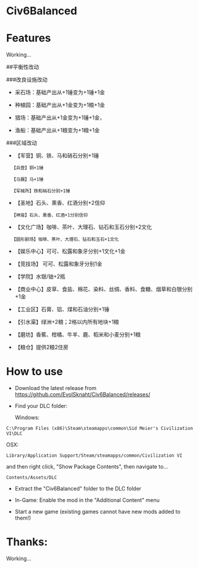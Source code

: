 # Civ6Balanced
# Features
Working...

##平衡性改动

###改良设施改动

* 采石场：基础产出从+1锤变为+1锤+1金

* 种植园：基础产出从+1金变为+1粮+1金

* 猎场：基础产出从+1金变为+1锤+1金，

* 渔船：基础产出从+1粮变为+1粮+1金

###区域改动

* 【军营】铜、铁、马和硝石分别+1锤

```
  【兵营】铜+1锤
  
  【马厩】马+1锤
  
  【军械所】铁和硝石分别+1锤
```

* 【圣地】石头、熏香、红酒分别+2信仰

```
  【神龛】石头、熏香、红酒+1分别信仰
```

* 【文化广场】咖啡、茶叶、大理石、钻石和玉石分别+2文化

```
  【圆形剧场】咖啡、茶叶、大理石、钻石和玉石+1文化
```

* 【娱乐中心】可可、松露和象牙分别+1文化+1金

* 【竞技场】 可可、松露和象牙分别1金

* 【学院】水银/铀+2瓶

* 【商业中心】皮草、食盐、棉花、染料、丝绸、香料、食糖、烟草和白银分别+1金

* 【工业区】石膏、铝、煤和石油分别+1锤

* 【引水渠】绿洲+2粮；2格以内所有地块+1粮

* 【磨坊】香蕉、柑橘、牛羊、鹿、稻米和小麦分别+1粮

* 【粮仓】提供2粮2住房

# How to use
* Download the latest release from
https://github.com/EvolSknaht/Civ6Balanced/releases/

* Find your DLC folder:

  Windows:
```
C:\Program Files (x86)\Steam\steamapps\common\Sid Meier's Civilization VI\DLC
```
  OSX:
```
Library/Application Support/Steam/steamapps/common/Civilization VI
```
  and then right click, "Show Package Contents", then navigate to...
```
Contents/Assets/DLC
```

* Extract the "Civ6Balanced" folder to the DLC folder

* In-Game: Enable the mod in the "Additional Content" menu

* Start a new game (existing games cannot have new mods added to them!)

# Thanks:
Working...

